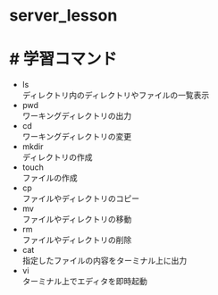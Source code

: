 # server_lesson  
# # 学習コマンド  

- ls  
ディレクトリ内のディレクトリやファイルの一覧表示  
- pwd  
ワーキングディレクトリの出力  
- cd  
ワーキングディレクトリの変更  
- mkdir  
ディレクトリの作成  
- touch  
ファイルの作成  
- cp  
ファイルやディレクトリのコピー  
- mv  
ファイルやディレクトリの移動  
- rm  
ファイルやディレクトリの削除  
- cat  
指定したファイルの内容をターミナル上に出力  
- vi  
ターミナル上でエディタを即時起動  
